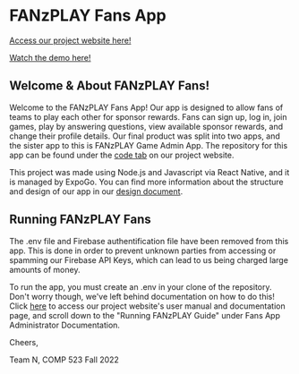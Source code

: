 # FANzPLAY Fans App

[Access our project website here!](https://tarheels.live/teamn/)

[Watch the demo here!](https://youtu.be/FP7kAp2zwlk)

## Welcome & About FANzPLAY Fans!
  Welcome to the FANzPLAY Fans App! Our app is designed to allow fans of teams to play each other for sponsor rewards. Fans can sign up, log in, join games, play by answering questions, view available sponsor rewards, and change their profile details. Our final product was split into two apps, and the sister app to this is FANzPLAY Game Admin App. The repository for this app can be found under the [code tab](https://tarheels.live/teamn/code/) on our project website. 
  
  This project was made using Node.js and Javascript via React Native, and it is managed by ExpoGo. You can find more information about the structure and design of our app in our [design document](https://tarheels.live/teamn/deliverables/design-document/). 
  

## Running FANzPLAY Fans
  The .env file and Firebase authentification file have been removed from this app. This is done in order to prevent unknown parties from accessing or spamming our Firebase API Keys, which can lead to us being charged large amounts of money. 
  
  To run the app, you must create an .env in your clone of the repository. Don't worry though, we've left behind documentation on how to do this! Click [here](https://tarheels.live/teamn/user-manual/) to access our project website's user manual and documentation page, and scroll down to the "Running FANzPLAY Guide" under Fans App Administrator Documentation. 


Cheers,

Team N, COMP 523 Fall 2022
